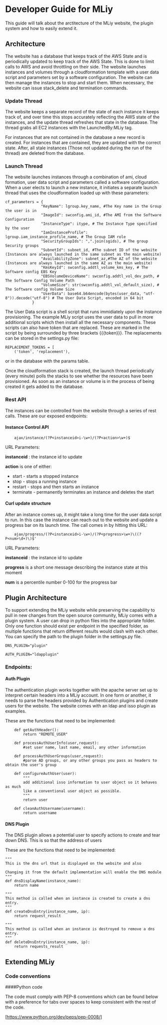# Developer Guide for MLiy

This guide will talk about the arctitecture of the MLiy website, the plugin system and how to easily extend it.

## Architecture

The website has a database that keeps track of the AWS State and is periodically updated to keep track of the AWS State. This is done to limit calls to AWS and avoid throttling on their side. The website launches instances and volumes through a cloudformation template with a user data script and parameters set by a software configuration. The website can then manage the instances to stop and start them. When necessary, the website can issue stack_delete and termination commands.

### Update Thread

The website keeps a separate record of the state of each instance it keeps track of, and over time this stops accurately reflecting the AWS state of the instances, and the update thread refreshes that state in the database. The thread grabs all EC2 instances with the LaunchedBy:MLiy tag.

For instances that are not contained in the database a new record is created. For instances that are contained, they are updated with the correct state. After, all stale instances (Those not updated during the run of the thread) are deleted from the database.

### Launch Thread

The website launches instances through a combination of ami, cloud formation, user data script and parameters called a software configuration. When a user elects to launch a new instance, it initiates a separate launch thread that uses the cloudformation loaded up with these parameters:

```
cf_parameters = {
				"KeyName": lgroup.key_name, #The Key name in the Group the user is in
				"ImageId": swconfig.ami_id, #The AMI from the Software Configuration
				"InstanceType": itype, # The Instance Type specified by the user
				"IamInstanceProfile": lgroup.iam_instance_profile_name, # The Group IAM role
				"SecurityGroupIds": ",".join(sgids), # The group Security groups
				"SubnetId": subnet_id, #The subnet ID of the website (Instances are always launched in the same subnet as the main website)
				"AvailabilityZone": subnet_az,#The AZ of the website (Instances are always launched in the same AZ as the main website)
				"KmsKeyId": swconfig.addtl_volume_kms_key, # The Software config EBS Key
				"EBSVolumeDeviceName": swconfig.addtl_vol_dev_path, # The Software Config Volume Path
				"VolumeSize": str(swconfig.addtl_vol_default_size), # The Software config Volume Size
				"UserData": base64.b64encode(bytes(user_data, "utf-8")).decode("utf-8") # The User Data Script, encoded in 64 bit
			}
```

The User Data script is a shell script that runs immidiately upon the instance provisioning. The example MLiy script uses the user data to pull in more additional scripts which then install all the necessary components. These scripts can also have token that are replaced. These are marked in the script by being surrounded by three brackets {{{token}}}. The replacements can be stored in the settings.py file:

```
REPLACEMENT_TOKENS = [
	('token', 'replacement'),
```

or in the database with the params table.

Once the cloudformation stack is created, the launch thread periodically (every minute) polls the stacks to see whether the resources have been provisioned. As soon as an instance or volume is in the process of being created it gets added to the database.

### Rest API

The instances can be controlled from the website through a series of rest calls. These are our exposed endpoints:

#### Instance Control API

```
	ajax/instance/(?P<instanceid>i-\w+)/(?P<action>\w+)$
```

URL Parameters:

**instanceid** : the instance id to update

**action** is one of either:

 - start - starts a stopped instance
 - stop - stops a running instance
 - restart - stops and then starts an instance
 - terminate - permanently terminates an instance and deletes the start


#### Curl update structure

After an instance comes up, it might take a long time for the user data script to run. In this case the instance can reach out to the website and update a progress bar on its launch time. The call comes in by hitting this URL:

```
	ajax/progress/(?P<instanceid>i-\w+)/(?P<progress>\w+)\((?P<num>\d+)\)$'
```

URL Parameters:

**instanceid** : the instance id to update

**progress** is a short one message describing the instance state at this moment

**num** is a percentile number 0-100 for the progress bar

## Plugin Architecture

To support extending the MLiy website while preserving the capability to pull in new changes from the open source community, MLiy comes with a plugin system. A user can drop in python files into the appropriate folder. Only one function should exist per endpoint in the specified folder, as multiple functions that return different results would clash with each other. You can specify the path to the plugin folder in the settings.py file.

```
DNS_PLUGIN="plugin"

AUTH_PLUGIN="ldapplugin"
```

### Endpoints:

#### Auth Plugin

The authentication plugin works together with the apache server set up to interpret certain headers into a MLiy account. In one form or another, it needs to parse the headers provided by Authentication plugins and create users for the website. The website comes with an ldap and isso plugin as examples.

These are the functions that need to be implemented:
```
	def getAuthHeader():
		return "REMOTE_USER" 

	def processAuthUserInfo(user,request):
		#set user name, last name, email, any other information
		
	def processAuthUserGroups(user,request):
		#parse AD groups, or any other groups you pass as headers to obtain the user's group

	def configureAuthUser(user):
		"""
		add additional isso information to user object so it behaves as much
		like a conventional user object as possible.
		"""
		return user

	def cleanAuthUsername(username):
		return username

```

#### DNS Plugin

The DNS plugin allows a potential user to specify actions to create and tear down DNS. This is so that the address of users 

These are the functions that need to be implemented:

```
"""
This is the dns url that is displayed on the website and also 

Changing it from the default implementation will enable the DNS module
"""
def dnsDisplayName(instance_name):
	return name

"""
This method is called when an instance is created to create a dns entry. 
"""
def createDnsEntry(instance_name, ip):
	return request_result

"""
This method is called when an instance is destroyed to remove a dns entry. 
"""
def deleteDnsEntry(instance_name, ip):
	return requests_result
```

## Extending MLiy

### Code conventions

####Python code

The code must comply with PEP-8 conventions which can be found below with a preference for tabs over spaces to keep consistent with the rest of the code.

[https://www.python.org/dev/peps/pep-0008/]


